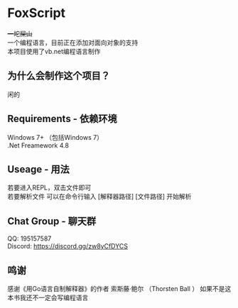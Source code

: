 # FoxScript 
~~一坨屎山~~  
一个编程语言，目前正在添加对面向对象的支持  
本项目使用了vb.net编程语言制作  
## 为什么会制作这个项目？
闲的
## Requirements - 依赖环境
Windows 7+ （包括Windows 7）  
.Net Freamework 4.8  
## Useage - 用法
若要进入REPL，双击文件即可  
若要解析文件 可以在命令行输入 [解释器路径] [文件路径] 开始解析  
## Chat Group - 聊天群
QQ: 195157587  
Discord: https://discord.gg/zw8yCfDYCS
## 鸣谢
感谢《用Go语言自制解释器》的作者 索斯藤·鲍尔 （Thorsten Ball ）
如果不是这本书我还不一定会写编程语言
